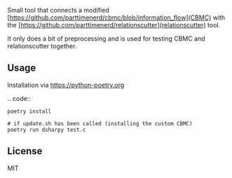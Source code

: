 Small tool that connects a modified [https://github.com/parttimenerd/cbmc/blob/information_flow](CBMC)
with the [https://github.com/parttimenerd/relationscutter](relationscutter) tool.

It only does a bit of preprocessing and is used for testing CBMC and relationscutter together.

Usage
------------

Installation via https://python-poetry.org

.. code::

    poetry install

    # if update.sh has been called (installing the custom CBMC)
    poetry run dsharpy test.c

License
-------
MIT